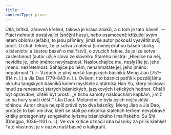 ```yaml
---
title: ''
contentType: prose
---
```


<section>

Útlá, břitká, zároveň křehká, taková je krása znaků, a o tom je tato báseň. — Ptáci nehnutě postávající (sněžní husy), nebo osamoceně křižující svým letem oblohu (jeřábi), to jsou příměry, jimiž se autor pokouší vysvětlit svůj pocit. O chuti řekne, že je sotva znatelná (srovnej druhou báseň sbírky o básnictví a šestou báseň o malířství), o zvucích řekne, že je lze sotva zaslechnout (autor užije slova ze slovníku Starého mistra: „Hledíce na něj, nevidíte je, jeho jméno: nevýraznost. Naslouchajíce mu, neslyšíte je, jeho jméno: nezřetelnost. Sahajíce po něm, nenahmatáte jej, jeho jméno: nepatrnost.“) — Vzduch je plný veršů tangských básníků Meng Jiao (751–814 n. l.) a Jia Dao (779–843 n. l.). Ovšem, tito básníci patřili k pozdějšímu okruhu tangských básníků kolem myslitele a státníka Han Yu, který inicioval hnutí za renesanci starých básnických, jazykových i etických hodnot. Chtěli být opravdoví, chtěli být prostí: „V tichu samoty naslouchám kapkám, jimiž se na hory snáší déšť.“ (Jia Dao). Melancholie byla jejich nejčastější tóninou. Autor cituje nejspíš právě tyto dva básníky, Meng Jiao a Jia Dao, protože to byli oni dva, kteří se stali po několika staletích terčem nevybíravé kritiky protagonisty songského lyrismu básnického i malířského: Su Shi (Dongpo, 1036–1101 n. l.). Ve své kritice označil oba básníky za příliš křehké! Tato vlastnost je v názvu naší básně o kaligrafii.

</section>

